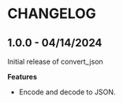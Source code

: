 # CHANGELOG

## 1.0.0 - 04/14/2024

Initial release of convert_json

**Features**

- Encode and decode to JSON.